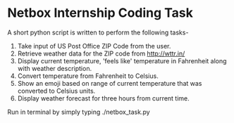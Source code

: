 Netbox Internship Coding Task
======================================
A short python script is written to perform the following tasks-

1. Take input of US Post Office ZIP Code from the user.
2. Retrieve weather data for the ZIP code from http://wttr.in/
3. Display current temperature, 'feels like' temperature in Fahrenheit along with weather description.
4. Convert temperature from Fahrenheit to Celsius. 
5. Show an emoji based on range of current temperature that was converted to Celsius units.
6. Display weather forecast for three hours from current time.

Run in terminal by simply typing ./netbox_task.py